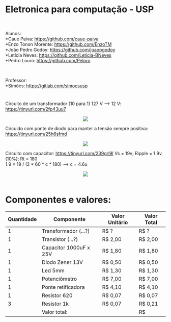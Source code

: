 # Eletronica para computação - USP

<br>

Alunos:
<br>
*Caue Paiva: https://github.com/caue-paiva
<br>
*Enzo Tonon Morente: https://github.com/EnzoTM
<br>
*João Pedro Godoy: https://github.com/joaopgodoy
<br>
*Letícia Neves: https://github.com/Leticia-BNeves
<br>
*Pedro Louro: https://github.com/Peloro

<br>

Professor:
<br>
*Simões: https://gitlab.com/simoesusp

#

Circuito de um transformador (10 para 1) 127 V --> 12 V: https://tinyurl.com/2fp43uu7

<div align="center">
  <img src="https://raw.githubusercontent.com/EnzoTM/Eletro_usp/main/Eletro_USP/images/transformador.png"> 
</div>

Circuido com ponte de diodo para manter a tensão sempre positiva: https://tinyurl.com/25h6sfmd

<div align="center">
  <img src="https://raw.githubusercontent.com/EnzoTM/Eletro_usp/main/Eletro_USP/images/diodo.png">
</div>

Circuito com capacitor: https://tinyurl.com/239grl9l
Vs = 19v; Ripple = 1.9v (10%); Rt = 180 <br>
1.9 = 19 / (2 * 60 * c * 180) --> c = 4.6u
<div align="center">
  <img src="https://raw.githubusercontent.com/EnzoTM/Eletro_usp/main/Eletro_USP/images/capacitor.png">
</div>

</br>

<h1>Componentes e valores:</h1>

| Quantidade  | Componente | Valor Unitário | Valor Total |
| ------------- | ------------- | ------------- | ------------- |
| 1 | Transformador (...?)  | R$ ? | R$ ? |
| 1 | Transistor (...?)  | R$ 2,00 | R$ 2,00 |
| 1 | Capacitor 1000uF x 25V | R$ 1,80 | R$ 1,80 |
| 1 | Diodo Zener 13V  | R$ 0,50 | R$ 0,50 |
| 1 | Led 5mm  | R$ 1,30 | R$ 1,30 |
| 1 | Potenciômetro | R$ 7,00 | R$ 7,00 |
| 1 | Ponte retificadora  | R$ 4,10 | R$ 4,10 |
| 1 | Resistor 620  | R$ 0,07 | R$ 0,07 |
| 3 | Resistor 1k  | R$ 0,07 | R$ 0,21 |
|   | Valor total:  | | R$ |
